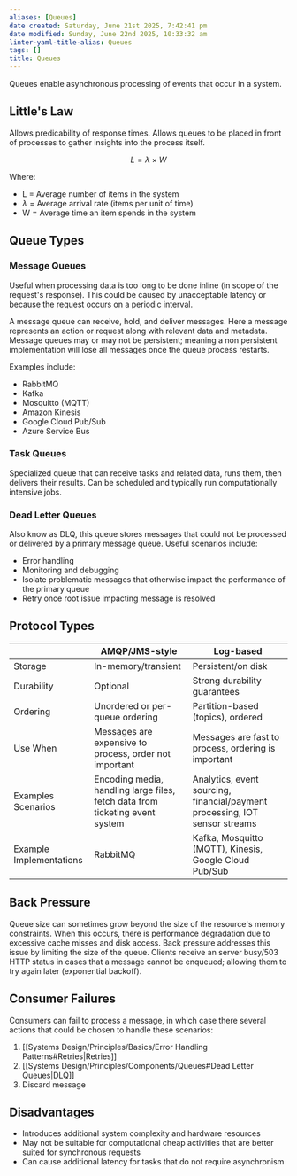 ```yaml
---
aliases: [Queues]
date created: Saturday, June 21st 2025, 7:42:41 pm
date modified: Sunday, June 22nd 2025, 10:33:32 am
linter-yaml-title-alias: Queues
tags: []
title: Queues
---
```


Queues enable asynchronous processing of events that occur in a system.

## Little's Law

Allows predicability of response times. Allows queues to be placed in front of processes to gather insights into the process itself.

$$
L = \lambda \times W
$$

Where:

- L = Average number of items in the system
- $\lambda$ = Average arrival rate (items per unit of time)
- W = Average time an item spends in the system

## Queue Types

### Message Queues

Useful when processing data is too long to be done inline (in scope of the request's response). This could be caused by unacceptable latency or because the request occurs on a periodic interval.

A message queue can receive, hold, and deliver messages. Here a message represents an action or request along with relevant data and metadata. Message queues may or may not be persistent; meaning a non persistent implementation will lose all messages once the queue process restarts.

Examples include:

- RabbitMQ
- Kafka
- Mosquitto (MQTT)
- Amazon Kinesis
- Google Cloud Pub/Sub
- Azure Service Bus

### Task Queues

Specialized queue that can receive tasks and related data, runs them, then delivers their results. Can be scheduled and typically run computationally intensive jobs.

### Dead Letter Queues

Also know as DLQ, this queue stores messages that could not be processed or delivered by a primary message queue. Useful scenarios include:

- Error handling
- Monitoring and debugging
- Isolate problematic messages that otherwise impact the performance of the primary queue
- Retry once root issue impacting message is resolved

## Protocol Types

|                         | AMQP/JMS-style                                                               | Log-based                                                                   |
| ----------------------- | ---------------------------------------------------------------------------- | --------------------------------------------------------------------------- |
| Storage                 | In-memory/transient                                                          | Persistent/on disk                                                          |
| Durability              | Optional                                                                     | Strong durability guarantees                                                |
| Ordering                | Unordered or per-queue ordering                                              | Partition-based (topics), ordered                                           |
| Use When                | Messages are expensive to process, order not important                       | Messages are fast to process, ordering is important                         |
| Examples Scenarios      | Encoding media, handling large files, fetch data from ticketing event system | Analytics, event sourcing, financial/payment processing, IOT sensor streams |
| Example Implementations | RabbitMQ                                                                     | Kafka, Mosquitto (MQTT), Kinesis, Google Cloud Pub/Sub                      |

## Back Pressure

Queue size can sometimes grow beyond the size of the resource's memory constraints. When this occurs, there is performance degradation due to excessive cache misses and disk access. Back pressure addresses this issue by limiting the size of the queue. Clients receive an server busy/503 HTTP status in cases that a message cannot be enqueued; allowing them to try again later (exponential backoff).

## Consumer Failures

Consumers can fail to process a message, in which case there several actions that could be chosen to handle these scenarios:

1. [[Systems Design/Principles/Basics/Error Handling Patterns#Retries|Retries]]
2. [[Systems Design/Principles/Components/Queues#Dead Letter Queues|DLQ]]
3. Discard message

## Disadvantages

- Introduces additional system complexity and hardware resources
- May not be suitable for computational cheap activities that are better suited for synchronous requests
- Can cause additional latency for tasks that do not require asynchronism
